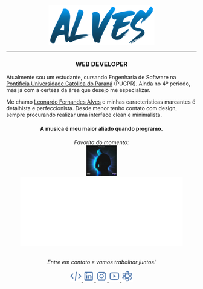 <div id="header" align="center">
  <img src="https://github.com/alvessleo/alvessleo/blob/main/img/alves-logo.png" width="280px">
</div>

-----

<div align="center">
  <h3><strong>WEB DEVELOPER</strong></h3>
</div>

Atualmente sou um estudante, cursando Engenharia de Software na [Pontifícia Universidade Católica do Paraná](https://www.pucpr.br/) (PUCPR). Ainda no 4º periodo, mas já com a certeza da área que desejo me especializar.

Me chamo [Leonardo Fernandes Alves](https://www.instagram.com/_alvessleo/) e minhas caracteristicas marcantes é detalhista e perfeccionista. Desde menor tenho contato com design, sempre procurando realizar uma interface clean e minimalista. 

<h4 align="center">
  A musica é meu maior aliado quando programo.
</h4>

<div align="center">
  <i>Favorita do momento:</i>
</div>

<div align="center">
  <a href="https://open.spotify.com/album/44qlncyg664uTj4nrjRwgW">
    <img width=80px height="80px" src="https://github.com/alvessleo/alvessleo/blob/main/img/music-favorite.jpg">
    <img src="https://github.com/alvessleo/alvessleo/blob/main/img/spotify-favorite-track.svg">
  </a>
</div>

<br>

<p align="center">
  <i>Entre em contato e vamos trabalhar juntos!</i>

<p align="center">
  <a href= "https://github.com/alvessleo">
    <img src="https://github.com/alvessleo/alvessleo/blob/main/img/code.png"/>
  </a>
  <a href= "https://www.linkedin.com/in/leonardo-fernandes-alves-1391b2213/">
    <img src="https://github.com/alvessleo/alvessleo/blob/main/img/linkedin.png"/>
  </a>
  <a href="https://www.instagram.com/_alvessleo/">
    <img src="https://github.com/alvessleo/alvessleo/blob/main/img/instagram.png"/>
  </a>
  <a href= "https://www.youtube.com/channel/UCQNGABEdxwX6OCpTyd2vzOw">
    <img src="https://github.com/alvessleo/alvessleo/blob/main/img/youtube.png"/>
  </a>
  <a href="https://github.com/alvessleo?tab=repositories">
    <img src="https://github.com/alvessleo/alvessleo/blob/main/img/source-code.png"/>
  </a>

</p>
